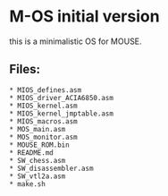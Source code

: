 # M-OS initial version

this is a minimalistic OS for MOUSE. 



## Files:
	* MIOS_defines.asm
	* MIOS_driver_ACIA6850.asm
	* MIOS_kernel.asm
	* MIOS_kernel_jmptable.asm
	* MIOS_macros.asm
	* MOS_main.asm
	* MOS_monitor.asm
	* MOUSE_ROM.bin
	* README.md
	* SW_chess.asm
	* SW_disassembler.asm
	* SW_vtl2a.asm
	* make.sh


